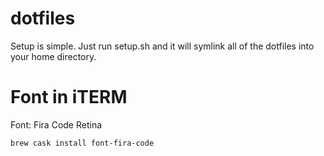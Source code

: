# dotfiles

Setup is simple. Just run setup.sh and it will symlink all of the dotfiles into your home directory.

# Font in iTERM

Font: Fira Code Retina

```
brew cask install font-fira-code
```
